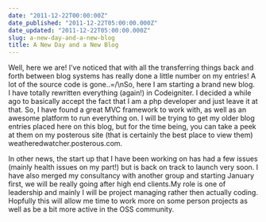 ```yaml
---
date: "2011-12-22T00:00:00Z"
date_published: "2011-12-22T05:00:00.000Z"
date_updated: "2011-12-22T05:00:00.000Z"
slug: a-new-day-and-a-new-blog
title: A New Day and a New Blog
---
```


Well, here we are!  I've noticed that with all the transferring things back and forth between blog systems has really done a little number on my entries!  A lot of the source code is gone..=/\nSo, here I am starting a brand new blog.  I have totally rewritten everything (again!) in Codeigniter.  I decided a while ago to basically accept the fact that I am a php developer and just leave it at that.  So, I have found a great MVC framework to work with, as well as an awesome platform to run everything on.  I will be trying to get my older blog entries placed here on this blog, but for the time being, you can take a peek at them on my posterous site (that is certainly the best place to view them) weatheredwatcher.posterous.com. 

 In other news, the start up that I have been working on has had a few issues (mainly health issues on my part!) but is back on track to launch very soon.  I have also merged my consultancy with another group and starting January first, we will be really going after high end clients.My role is one of leadership and mainly I will be project managing rather then actually coding.  Hopfully this will allow me time to work more on some person projects as well as be a bit more active in the OSS community.
